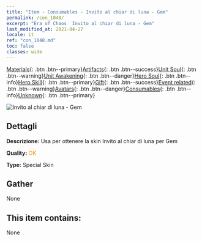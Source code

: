```yaml
---
title: "Item - Consumables - Invito al chiar di luna - Gem"
permalink: /con_1048/
excerpt: "Era of Chaos  Invito al chiar di luna - Gem"
last_modified_at: 2021-04-27
locale: it
ref: "con_1048.md"
toc: false
classes: wide
---
```

 [Materials](/ItemsIT/){: .btn .btn--primary}[Artifacts](/ItemsIT/Artifacts/){: .btn .btn--success}[Unit Soul](/ItemsIT/UnitSoul/){: .btn .btn--warning}[Unit Awakening](/ItemsIT/UnitAwakening/){: .btn .btn--danger}[Hero Soul](/ItemsIT/HeroSoul/){: .btn .btn--info}[Hero Skill](/ItemsIT/HeroSkill/){: .btn .btn--primary}[Gift](/ItemsIT/Gift/){: .btn .btn--success}[Event related](/ItemsIT/Events/){: .btn .btn--warning}[Avatars](/ItemsIT/Avatars/){: .btn .btn--danger}[Consumables](/ItemsIT/Consumables/){: .btn .btn--info}[Unknown](/ItemsIT/Unknown/){: .btn .btn--primary}

 ![Invito al chiar di luna - Gem](/images/h/h_Gem7.jpg)

## Dettagli
 **Descrizione:** Usa per ottenere la skin Invito al chiar di luna per Gem

 **Quality:** <span style="color: #FF8C00">OK</span>

 **Type:** Special Skin

## Gather

  None

## This item contains:

  None

